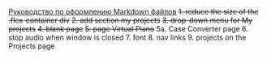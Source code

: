 [Руководство по оформлению Markdown файлов](https://gist.github.com/Jekins/2bf2d0638163f1294637/ "Необязательная подсказка")
~~1. reduce the size of the .flex-container div~~
~~2. add section my projects~~
~~3. drop-down menu for My projects~~
~~4. blank page~~
~~5. page Virtual Piano~~
5a. Case Converter page
6. stop audio when window is closed
7. font
8. nav links
9. projects on the Projects page
